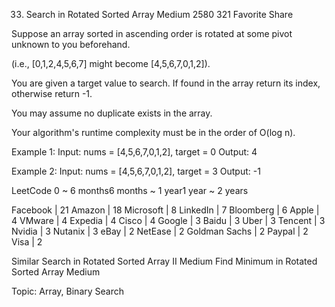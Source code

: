 33. Search in Rotated Sorted Array
Medium 2580 321 Favorite Share

Suppose an array sorted in ascending order is rotated at some pivot unknown to you beforehand.

(i.e., [0,1,2,4,5,6,7] might become [4,5,6,7,0,1,2]).

You are given a target value to search. If found in the array return its index, otherwise return -1.

You may assume no duplicate exists in the array.

Your algorithm's runtime complexity must be in the order of O(log n).

Example 1:
Input: nums = [4,5,6,7,0,1,2], target = 0
Output: 4

Example 2:
Input: nums = [4,5,6,7,0,1,2], target = 3
Output: -1

LeetCode
0 ~ 6 months6 months ~ 1 year1 year ~ 2 years

Facebook | 21 Amazon | 18 Microsoft | 8 LinkedIn | 7 Bloomberg | 6 Apple | 4 VMware | 4 Expedia | 4 Cisco | 4 Google | 3 Baidu | 3 Uber | 3 Tencent | 3 Nvidia | 3 Nutanix | 3 eBay | 2 NetEase | 2 Goldman Sachs | 2 Paypal | 2 Visa | 2

Similar
Search in Rotated Sorted Array II Medium
Find Minimum in Rotated Sorted Array Medium

Topic: Array, Binary Search
